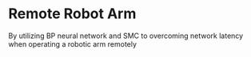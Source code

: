 # Remote Robot Arm
 By utilizing BP neural network and SMC to overcoming network latency when operating a robotic arm remotely
